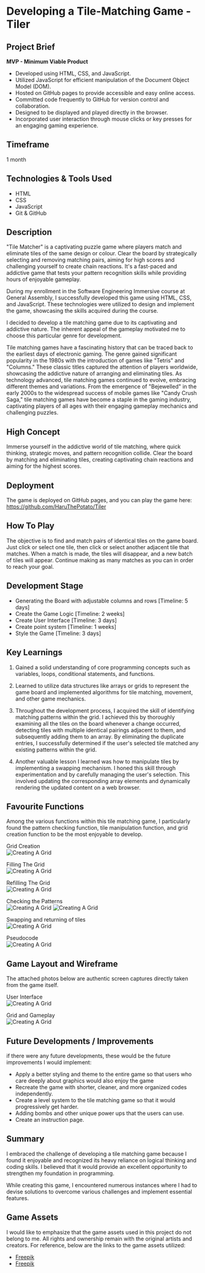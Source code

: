 # Developing a Tile-Matching Game - Tiler

## Project Brief
**MVP - Minimum Viable Product**
- Developed using HTML, CSS, and JavaScript.
- Utilized JavaScript for efficient manipulation of the Document Object Model (DOM).
- Hosted on GitHub pages to provide accessible and easy online access.
- Committed code frequently to GitHub for version control and collaboration.
- Designed to be displayed and played directly in the browser.
- Incorporated user interaction through mouse clicks or key presses for an engaging gaming experience.

## Timeframe
1 month

## Technologies & Tools Used
- HTML
- CSS
- JavaScript
- Git & GitHub

## Description
"Tile Matcher" is a captivating puzzle game where players match and eliminate tiles of the same design or colour. Clear the board by strategically selecting and removing matching pairs, aiming for high scores and challenging yourself to create chain reactions. It's a fast-paced and addictive game that tests your pattern recognition skills while providing hours of enjoyable gameplay.

During my enrollment in the Software Engineering Immersive course at General Assembly, I successfully developed this game using HTML, CSS, and JavaScript. These technologies were utilized to design and implement the game, showcasing the skills acquired during the course.

I decided to develop a tile matching game due to its captivating and addictive nature. The inherent appeal of the gameplay motivated me to choose this particular genre for development.

Tile matching games have a fascinating history that can be traced back to the earliest days of electronic gaming. The genre gained significant popularity in the 1980s with the introduction of games like "Tetris" and "Columns." These classic titles captured the attention of players worldwide, showcasing the addictive nature of arranging and eliminating tiles. As technology advanced, tile matching games continued to evolve, embracing different themes and variations. From the emergence of "Bejewelled" in the early 2000s to the widespread success of mobile games like "Candy Crush Saga," tile matching games have become a staple in the gaming industry, captivating players of all ages with their engaging gameplay mechanics and challenging puzzles.

## High Concept
Immerse yourself in the addictive world of tile matching, where quick thinking, strategic moves, and pattern recognition collide. Clear the board by matching and eliminating tiles, creating captivating chain reactions and aiming for the highest scores.

## Deployment
The game is deployed on GitHub pages, and you can play the game here: https://github.com/HaruThePotato/Tiler

## How To Play
The objective is to find and match pairs of identical tiles on the game board. Just click or select one tile, then click or select another adjacent tile that matches. When a match is made, the tiles will disappear, and a new batch of tiles will appear. Continue making as many matches as you can in order to reach your goal.

## Development Stage
- Generating the Board with adjustable columns and rows [Timeline: 5 days]
- Create the Game Logic [Timeline: 2 weeks]
- Create User Interface [Timeline: 3 days]
- Create point system [Timeline: 1 weeks]
- Style the Game [Timeline: 3 days]

## Key Learnings
1. Gained a solid understanding of core programming concepts such as variables, loops, conditional statements, and functions.

2. Learned to utilize data structures like arrays or grids to represent the game board and implemented algorithms for tile matching, movement, and other game mechanics.

3. Throughout the development process, I acquired the skill of identifying matching patterns within the grid. I achieved this by thoroughly examining all the tiles on the board whenever a change occurred, detecting tiles with multiple identical pairings adjacent to them, and subsequently adding them to an array. By eliminating the duplicate entries, I successfully determined if the user's selected tile matched any existing patterns within the grid.

4. Another valuable lesson I learned was how to manipulate tiles by implementing a swapping mechanism. I honed this skill through experimentation and by carefully managing the user's selection. This involved updating the corresponding array elements and dynamically rendering the updated content on a web browser.

## Favourite Functions
Among the various functions within this tile matching game, I particularly found the pattern checking function, tile manipulation function, and grid creation function to be the most enjoyable to develop.

Grid Creation<br>
![Creating A Grid](https://github.com/HaruThePotato/Tiler/blob/main/Screenshots/1.jpeg?raw=true)

Filling The Grid<br>
![Creating A Grid](https://github.com/HaruThePotato/Tiler/blob/main/Screenshots/2.jpeg?raw=true)

Refilling The Grid<br>
![Creating A Grid](https://github.com/HaruThePotato/Tiler/blob/main/Screenshots/3.jpeg?raw=true)

Checking the Patterns<br>
![Creating A Grid](https://github.com/HaruThePotato/Tiler/blob/main/Screenshots/4.jpeg?raw=true)
![Creating A Grid](https://github.com/HaruThePotato/Tiler/blob/main/Screenshots/5.jpeg?raw=true)

Swapping and returning of tiles<br>
![Creating A Grid](https://github.com/HaruThePotato/Tiler/blob/main/Screenshots/6.jpeg?raw=true)

Pseudocode<br>
![Creating A Grid](https://github.com/HaruThePotato/Tiler/blob/main/Screenshots/7.jpeg?raw=true)

## Game Layout and Wireframe
The attached photos below are authentic screen captures directly taken from the game itself.

User Interface<br>
![Creating A Grid](https://github.com/HaruThePotato/Tiler/blob/main/Screenshots/10.JPG?raw=true)

Grid and Gameplay<br>
![Creating A Grid](https://github.com/HaruThePotato/Tiler/blob/main/Screenshots/9.JPG?raw=true)

## Future Developments / Improvements
if there were any future developments, these would be the future improvements I would implement:

- Apply a better styling and theme to the entire game so that users who care deeply about graphics would also enjoy the game
- Recreate the game with shorter, cleaner, and more organized codes independently.
- Create a level system to the tile matching game so that it would progressively get harder.
- Adding bombs and other unique power ups that the users can use.
- Create an instruction page.

## Summary
I embraced the challenge of developing a tile matching game because I found it enjoyable and recognized its heavy reliance on logical thinking and coding skills. I believed that it would provide an excellent opportunity to strengthen my foundation in programming.

While creating this game, I encountered numerous instances where I had to devise solutions to overcome various challenges and implement essential features.

## Game Assets
I would like to emphasize that the game assets used in this project do not belong to me. All rights and ownership remain with the original artists and creators. For reference, below are the links to the game assets utilized:

- [Freepik](https://www.freepik.com/free-vector/background-pixel-rain-abstract_6072178.htm#query=seamless%20game%20background&position=30&from_view=keyword&track=ais)
- [Freepik](https://www.freepik.com/free-vector/abstract-pixel-rain-background_6209902.htm#query=seamless%20game%20background&position=13&from_view=keyword&track=ais)
